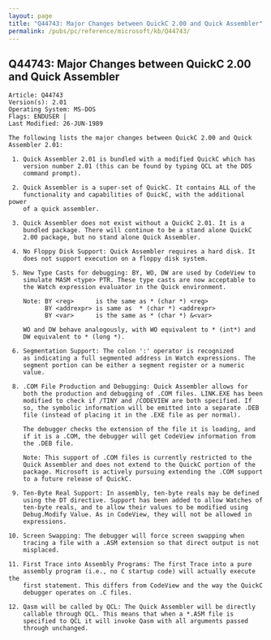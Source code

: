 ```yaml
---
layout: page
title: "Q44743: Major Changes between QuickC 2.00 and Quick Assembler"
permalink: /pubs/pc/reference/microsoft/kb/Q44743/
---
```


## Q44743: Major Changes between QuickC 2.00 and Quick Assembler

	Article: Q44743
	Version(s): 2.01
	Operating System: MS-DOS
	Flags: ENDUSER |
	Last Modified: 26-JUN-1989
	
	The following lists the major changes between QuickC 2.00 and Quick
	Assembler 2.01:
	
	 1. Quick Assembler 2.01 is bundled with a modified QuickC which has
	    version number 2.01 (this can be found by typing QCL at the DOS
	    command prompt).
	
	 2. Quick Assembler is a super-set of QuickC. It contains ALL of the
	    functionality and capabilities of QuickC, with the additional power
	    of a quick assembler.
	
	 3. Quick Assembler does not exist without a QuickC 2.01. It is a
	    bundled package. There will continue to be a stand alone QuickC
	    2.00 package, but no stand alone Quick Assembler.
	
	 4. No Floppy Disk Support: Quick Assembler requires a hard disk. It
	    does not support execution on a floppy disk system.
	
	 5. New Type Casts for debugging: BY, WO, DW are used by CodeView to
	    simulate MASM <type> PTR. These type casts are now acceptable to
	    the Watch expression evaluator in the Quick environment.
	
	    Note: BY <reg>      is the same as * (char *) <reg>
	          BY <addrexpr> is same as  * (char *) <addrexpr>
	          BY <var>      is the same as * (char *) &<var>
	
	    WO and DW behave analogously, with WO equivalent to * (int*) and
	    DW equivalent to * (long *).
	
	 6. Segmentation Support: The colon ':' operator is recognized
	    as indicating a full segmented address in Watch expressions. The
	    segment portion can be either a segment register or a numeric
	    value.
	
	 8. .COM File Production and Debugging: Quick Assembler allows for
	    both the production and debugging of .COM files. LINK.EXE has been
	    modified to check if /TINY and /CODEVIEW are both specified. If
	    so, the symbolic information will be emitted into a separate .DEB
	    file (instead of placing it in the .EXE file as per normal).
	
	    The debugger checks the extension of the file it is loading, and
	    if it is a .COM, the debugger will get CodeView information from
	    the .DEB file.
	
	    Note: This support of .COM files is currently restricted to the
	    Quick Assembler and does not extend to the QuickC portion of the
	    package. Microsoft is actively pursuing extending the .COM support
	    to a future release of QuickC.
	
	 9. Ten-Byte Real Support: In assembly, ten-byte reals may be defined
	    using the DT directive. Support has been added to allow Watches of
	    ten-byte reals, and to allow their values to be modified using
	    Debug.Modify Value. As in CodeView, they will not be allowed in
	    expressions.
	
	10. Screen Swapping: The debugger will force screen swapping when
	    tracing a file with a .ASM extension so that direct output is not
	    misplaced.
	
	11. First Trace into Assembly Programs: The first Trace into a pure
	    assembly program (i.e., no C startup code) will actually execute the
	    first statement. This differs from CodeView and the way the QuickC
	    debugger operates on .C files.
	
	12. Qasm will be called by QCL: The Quick Assembler will be directly
	    callable through QCL. This means that when a *.ASM file is
	    specified to QCL it will invoke Qasm with all arguments passed
	    through unchanged.
